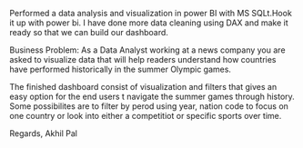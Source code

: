 Performed a data analysis and visualization in power BI with MS SQLt.Hook it up with power bi. I have done more data cleaning using DAX and make it ready so that we can build our dashboard.


Business Problem: As a Data Analyst working at a news company you are asked to visualize data that will help readers understand how countries have performed historically in the summer Olympic games. 

The finished dashboard consist of visualization and filters that gives an easy option for the end users t navigate the summer games through history. Some possibilites are to filter by perod using year, nation code to focus on one country or look into either a competitiot or specific sports over time. 




Regards, Akhil Pal
